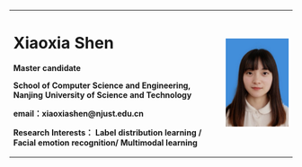
<table border="0">
  <tr>
    <td width="75%">
      <h1>Xiaoxia Shen</h1>
      <p><b>Master candidate</b></p>
      <p><b>School of Computer Science and Engineering, Nanjing University of Science and Technology</b></p>
      <p><b>email：xiaoxiashen@njust.edu.cn</b></p>
      <p><b>Research Interests： Label distribution learning /  Facial emotion recognition/ Multimodal learning</b></p>
    </td>
    <td width="25%">
      <img src="/xiaoxia.JPG" width="100%">     
    </td>
  </tr>
</table>

